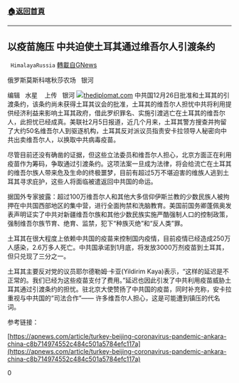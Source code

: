 ###  [:house:返回首頁](https://github.com/ourhimalayas/txt)
---

## 以疫苗施压 中共迫使土耳其通过维吾尔人引渡条约
` HimalayaRussia` [轉載自GNews](https://gnews.org/zh-hans/885190/)

俄罗斯莫斯科喀秋莎农场   银河

编辑   水星    上传   银河
![]()![](https://gnews.org/wp-content/uploads/2021/02/Snipaste_2021-02-06_22-47-53.jpg)[thediplomat.com](https://thediplomat.com/2015/07/can-china-turkey-relations-move-on/)
中共国12月26日批准和土耳其的引渡条约，该条约尚未获得土耳其议会的批准，土耳其的维吾尔人担忧中共将利用提供经济利益来影响土耳其政府，借此罗织罪名、实施引渡逃亡在土耳其的维吾尔人，此担忧已经成真。美联社2月5日报道，近几个月来，土耳其警方搜查并拘留了大约50名维吾尔人到驱逐机构，土耳其反对派议员指责安卡拉领导人秘密向中共出卖维吾尔人，以换取中共病毒疫苗。

尽管目前还没有确凿的证据，但这些立法委员和维吾尔人担心，北京方面正在利用疫苗作为筹码，争取通过引渡条约。这项法案一旦成为法律，将会给流亡在土耳其的维吾尔族人带来危及生命的终极噩梦，目前有超过5万不堪迫害的维族人逃到土耳其寻求庇护，这些人将面临被遣返回中共国的命运。

据国外专家披露：超过100万维吾尔人和其他大多信仰伊斯兰教的少数民族人被拘押在中共国西部地区的集中营，进行全面拘禁和洗脑教育。美国前国务卿蓬佩奥发表声明证实了中共对新疆维吾尔族和其他少数民族实施严酷强制人口的控制政策，强制维吾尔族节育、绝育、监禁，犯下“种族灭绝”和“反人类”罪。

土耳其在很大程度上依赖中共国的疫苗来控制国内疫情，目前疫情已经造成250万人感染，2.6万多人死亡。中共国承诺到1月底，将发放3000万剂疫苗到土耳其，但只兑现了三分之一。

土耳其主要反对党的议员耶尔德勒姆·卡亚(Yildirim Kaya)表示，“这样的延迟是不正常的。我们已经为这些疫苗支付了费用。”延迟也因此引发了中共利用疫苗威胁土耳其通过引渡条约的担忧。驻北京大使赞扬了中共国的疫苗，同时补充称，安卡拉重视与中共国的“司法合作”—— 许多维吾尔人担心，这是可能遭到镇压的代名词。

参考链接：

[https://apnews.com/article/turkey-beijing-coronavirus-pandemic-ankara-china-c8b714974552c484c501a5784efc117a](https://apnews.com/article/turkey-beijing-coronavirus-pandemic-ankara-china-c8b714974552c484c501a5784efc117a)

0
